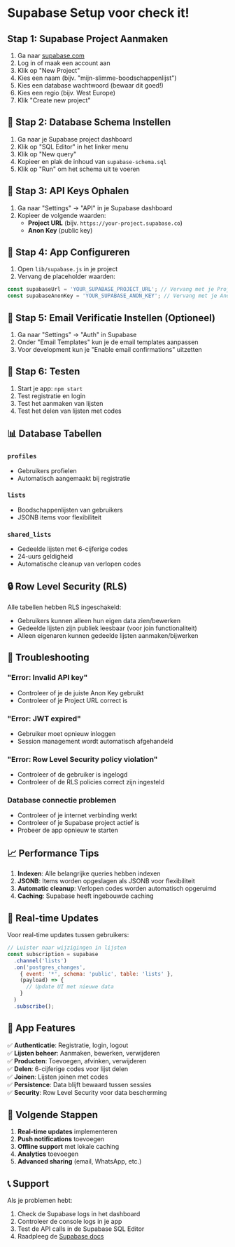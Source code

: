 # Supabase Setup voor check it!

## Stap 1: Supabase Project Aanmaken

1. Ga naar [supabase.com](https://supabase.com)
2. Log in of maak een account aan
3. Klik op "New Project"
4. Kies een naam (bijv. "mijn-slimme-boodschappenlijst")
5. Kies een database wachtwoord (bewaar dit goed!)
6. Kies een regio (bijv. West Europe)
7. Klik "Create new project"

## 🔧 Stap 2: Database Schema Instellen

1. Ga naar je Supabase project dashboard
2. Klik op "SQL Editor" in het linker menu
3. Klik op "New query"
4. Kopieer en plak de inhoud van `supabase-schema.sql`
5. Klik op "Run" om het schema uit te voeren

## 🔑 Stap 3: API Keys Ophalen

1. Ga naar "Settings" → "API" in je Supabase dashboard
2. Kopieer de volgende waarden:
   - **Project URL** (bijv. `https://your-project.supabase.co`)
   - **Anon Key** (public key)

## 📱 Stap 4: App Configureren

1. Open `lib/supabase.js` in je project
2. Vervang de placeholder waarden:

```javascript
const supabaseUrl = 'YOUR_SUPABASE_PROJECT_URL'; // Vervang met je Project URL
const supabaseAnonKey = 'YOUR_SUPABASE_ANON_KEY'; // Vervang met je Anon Key
```

## 🔐 Stap 5: Email Verificatie Instellen (Optioneel)

1. Ga naar "Settings" → "Auth" in Supabase
2. Onder "Email Templates" kun je de email templates aanpassen
3. Voor development kun je "Enable email confirmations" uitzetten

## 🧪 Stap 6: Testen

1. Start je app: `npm start`
2. Test registratie en login
3. Test het aanmaken van lijsten
4. Test het delen van lijsten met codes

## 📊 Database Tabellen

### `profiles`
- Gebruikers profielen
- Automatisch aangemaakt bij registratie

### `lists`
- Boodschappenlijsten van gebruikers
- JSONB items voor flexibiliteit

### `shared_lists`
- Gedeelde lijsten met 6-cijferige codes
- 24-uurs geldigheid
- Automatische cleanup van verlopen codes

## 🔒 Row Level Security (RLS)

Alle tabellen hebben RLS ingeschakeld:
- Gebruikers kunnen alleen hun eigen data zien/bewerken
- Gedeelde lijsten zijn publiek leesbaar (voor join functionaliteit)
- Alleen eigenaren kunnen gedeelde lijsten aanmaken/bijwerken

## 🚨 Troubleshooting

### "Error: Invalid API key"
- Controleer of je de juiste Anon Key gebruikt
- Controleer of je Project URL correct is

### "Error: JWT expired"
- Gebruiker moet opnieuw inloggen
- Session management wordt automatisch afgehandeld

### "Error: Row Level Security policy violation"
- Controleer of de gebruiker is ingelogd
- Controleer of de RLS policies correct zijn ingesteld

### Database connectie problemen
- Controleer of je internet verbinding werkt
- Controleer of je Supabase project actief is
- Probeer de app opnieuw te starten

## 📈 Performance Tips

1. **Indexen**: Alle belangrijke queries hebben indexen
2. **JSONB**: Items worden opgeslagen als JSONB voor flexibiliteit
3. **Automatic cleanup**: Verlopen codes worden automatisch opgeruimd
4. **Caching**: Supabase heeft ingebouwde caching

## 🔄 Real-time Updates

Voor real-time updates tussen gebruikers:
```javascript
// Luister naar wijzigingen in lijsten
const subscription = supabase
  .channel('lists')
  .on('postgres_changes', 
    { event: '*', schema: 'public', table: 'lists' },
    (payload) => {
      // Update UI met nieuwe data
    }
  )
  .subscribe();
```

## 📱 App Features

✅ **Authenticatie**: Registratie, login, logout  
✅ **Lijsten beheer**: Aanmaken, bewerken, verwijderen  
✅ **Producten**: Toevoegen, afvinken, verwijderen  
✅ **Delen**: 6-cijferige codes voor lijst delen  
✅ **Joinen**: Lijsten joinen met codes  
✅ **Persistence**: Data blijft bewaard tussen sessies  
✅ **Security**: Row Level Security voor data bescherming  

## 🎯 Volgende Stappen

1. **Real-time updates** implementeren
2. **Push notifications** toevoegen
3. **Offline support** met lokale caching
4. **Analytics** toevoegen
5. **Advanced sharing** (email, WhatsApp, etc.)

## 📞 Support

Als je problemen hebt:
1. Check de Supabase logs in het dashboard
2. Controleer de console logs in je app
3. Test de API calls in de Supabase SQL Editor
4. Raadpleeg de [Supabase docs](https://supabase.com/docs) 